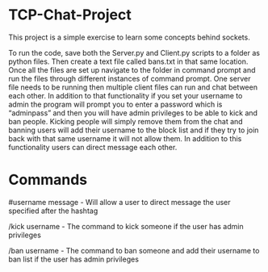 # TCP-Chat-Project
This project is a simple exercise to learn some concepts behind sockets.

To run the code, save both the Server.py and Client.py scripts to a folder as python files. Then  create a text file called bans.txt in that same location. Once all the files are set up navigate to the folder in command prompt and run the files through different instances of command prompt. One server file needs to be running then multiple client files can run and chat between each other. In addition to that functionality if you set your username to admin the program will prompt you to enter a password which is “adminpass” and then you will have admin privileges to be able to kick and ban people. Kicking people will simply remove them from the  chat and banning users will add their username to the block list and if they try to join back with that same username it will not allow them. In addition to this functionality users can direct message each other.

# Commands
#username message - Will allow a user to direct message the user specified after the hashtag

/kick username - The command to kick someone if the user has admin privileges

/ban username  - The command to ban someone and add their username to ban list if the user has admin privileges

